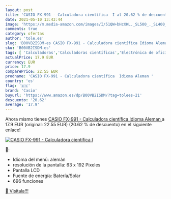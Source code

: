 ```yaml
---
layout: post
title: 'CASIO FX-991 - Calculadora científica  I al 20.62 % de descuento'
date: 2021-05-10 13:43:44
image: 'https://m.media-amazon.com/images/I/51QW+bHcXKL._SL500_._SL400_.jpg'
comments: true
category: ofertas
author: 'tole.es'
slug: 'B00VB2ISDM-es CASIO FX-991 - Calculadora científica Idioma Aleman'
sku: 'B00VB2ISDM-es'
tags: [ 'Calculadoras','Calculadoras científicas','Electrónica de oficina','Oficina y papelería','calculadora','casio', ]
actualPrice: 17.9 EUR
currency: EUR
price: 17.9
comparePrice: 22.55 EUR
prodname: 'CASIO FX-991 - Calculadora científica  Idioma Aleman '
country: 'es'
flag: '🇪🇸'
brand: 'Casio'
buyurl: 'https://www.amazon.es/dp/B00VB2ISDM/?tag=tolees-21'
descuento: '20.62'
average: '17.9'
---
```


Ahora mismo tienes [CASIO FX-991 - Calculadora científica  Idioma Aleman ](https://www.amazon.es/dp/B00VB2ISDM/?tag=tolees-21) a 17.9 EUR (original: 22.55 EUR) (20.62 %  de descuento) en el siguiente enlace!

[![CASIO FX-991 - Calculadora científica  I](https://m.media-amazon.com/images/I/51QW+bHcXKL._SL500_._SL400_.jpg)](https://www.amazon.es/dp/B00VB2ISDM/?tag=tolees-21)

🔎:

- Idioma del menú: alemán
- resolución de la pantalla: 63 x 192 Pixeles
- Pantalla LCD
- Fuente de energía: Batería/Solar
- 696 funciones

[🛒 Visítala!!!](https://www.amazon.es/dp/B00VB2ISDM/?tag=tolees-21)
